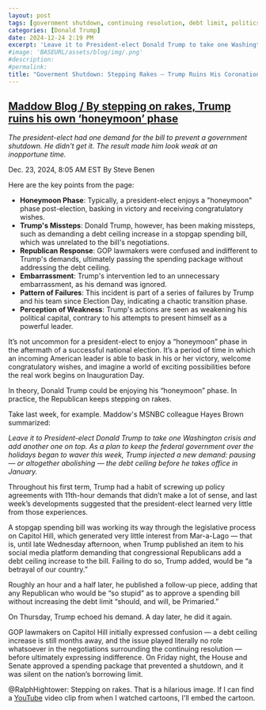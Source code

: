 ```yaml
---
layout: post
tags: [government shutdown, continuing resolution, debt limit, politics]
categories: [Donald Trump]
date: 2024-12-24 2:19 PM
excerpt: 'Leave it to President-elect Donald Trump to take one Washington crisis and add another one on top. As a plan to keep the federal government over the holidays began to waver this week, Trump injected a new demand: pausing — or altogether abolishing — the debt ceiling before he takes office in January.'
#image: 'BASEURL/assets/blog/img/.png'
#description:
#permalink:
title: "Goverment Shutdown: Stepping Rakes – Trump Ruins His Coronation"
---
```



## [Maddow Blog / By stepping on rakes, Trump ruins his own ‘honeymoon’ phase](https://www.msnbc.com/rachel-maddow-show/maddowblog/stepping-rakes-trump-ruins-honeymoon-phase-rcna185194)

_The president-elect had one demand for the bill to prevent a government shutdown. He didn't get it. The result made him look weak at an inopportune time._

Dec. 23, 2024, 8:05 AM EST
By Steve Benen

Here are the key points from the page:

- **Honeymoon Phase**: Typically, a president-elect enjoys a "honeymoon" phase post-election, basking in victory and receiving congratulatory wishes.
- **Trump's Missteps**: Donald Trump, however, has been making missteps, such as demanding a debt ceiling increase in a stopgap spending bill, which was unrelated to the bill's negotiations.
- **Republican Response**: GOP lawmakers were confused and indifferent to Trump's demands, ultimately passing the spending package without addressing the debt ceiling.
- **Embarrassment**: Trump's intervention led to an unnecessary embarrassment, as his demand was ignored.
- **Pattern of Failures**: This incident is part of a series of failures by Trump and his team since Election Day, indicating a chaotic transition phase.
- **Perception of Weakness**: Trump's actions are seen as weakening his political capital, contrary to his attempts to present himself as a powerful leader.

It’s not uncommon for a president-elect to enjoy a “honeymoon” phase in the aftermath of a successful national election. It’s a period of time in which an incoming American leader is able to bask in his or her victory, welcome congratulatory wishes, and imagine a world of exciting possibilities before the real work begins on Inauguration Day.

In theory, Donald Trump could be enjoying his “honeymoon” phase. In practice, the Republican keeps stepping on rakes.

Take last week, for example. Maddow's MSNBC colleague Hayes Brown summarized:

_Leave it to President-elect Donald Trump to take one Washington crisis and add another one on top. As a plan to keep the federal government over the holidays began to waver this week, Trump injected a new demand: pausing — or altogether abolishing — the debt ceiling before he takes office in January._

Throughout his first term, Trump had a habit of screwing up policy agreements with 11th-hour demands that didn’t make a lot of sense, and last week’s developments suggested that the president-elect learned very little from those experiences.

A stopgap spending bill was working its way through the legislative process on Capitol Hill, which generated very little interest from Mar-a-Lago — that is, until late Wednesday afternoon, when Trump published an item to his social media platform demanding that congressional Republicans add a debt ceiling increase to the bill. Failing to do so, Trump added, would be “a betrayal of our country.”

Roughly an hour and a half later, he published a follow-up piece, adding that any Republican who would be “so stupid” as to approve a spending bill without increasing the debt limit “should, and will, be Primaried.”

On Thursday, Trump echoed his demand. A day later, he did it again.

GOP lawmakers on Capitol Hill initially expressed confusion — a debt ceiling increase is still months away, and the issue played literally no role whatsoever in the negotiations surrounding the continuing resolution — before ultimately expressing indifference. On Friday night, the House and Senate approved a spending package that prevented a shutdown, and it was silent on the nation’s borrowing limit.

@RalphHightower: Stepping on rakes. That is a hilarious image. If I can find a [YouTube](https://www.youtube.com/) video clip from when I watched cartoons, I'll embed the cartoon. 
